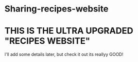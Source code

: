 # Sharing-recipes-website
# THIS IS THE ULTRA UPGRADED "RECIPES WEBSITE" 
I'll add some details later, but check it out its reallyy GOOD!
